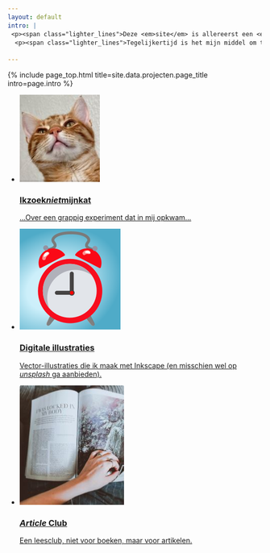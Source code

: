 ```yaml
---
layout: default
intro: |
 <p><span class="lighter_lines">Deze <em>site</em> is allereerst een <em>hobby-project</em>. Ik heb ’m helemaal zelf gemaakt, zowel het scripten en programmeren als het maken van de plaatjes. </span></p>
  <p><span class="lighter_lines">Tegelijkertijd is het mijn middel om te schrijven en andere <em>leuke dingen</em> op te zetten.</span></p>

---
```


{% include page_top.html 
   title=site.data.projecten.page_title 
   intro=page.intro 
%}

<div class="custom-section">
  
<ul class="article-list">
<!--<li>
    <img src="/projecten/images/cat.JPG" alt="Icon" class="link-icon">
    <a href="/projecten/pages_sub/ikzoeknietmijnkat"><div class="text">
      <h3>Ikzoek<em>niet</em>mijnkat</h3>
      <p>Een ongebruikelijke zoektocht naar gelijkgestemden.</p>
    </div>-->

<li>
    <img src="/projecten/images/cat.JPG" alt="Icon" class="link-icon">
    <a href="/projecten/ikzoeknietmijnkat"><div class="text">
      <h3>Ikzoek<em>niet</em>mijnkat</h3>
      <p>...Over een grappig experiment dat in mij opkwam...</p>
    </div></a>
</li>    

<li>
    <img src="/projecten/images/wekker.svg" alt="Icon" class="link-icon">
    <a href="/projecten/illustraties"><div class="text">
      <h3>Digitale illustraties</h3>
      <p>Vector-illustraties die ik maak met Inkscape (en misschien wel op <em>unsplash</em> ga aanbieden).</p>
    </div></a>
</li>

<li>
    <img src="/projecten/images/article.JPG" alt="Icon" class="link-icon">
    <a href="/projecten/article-club"><div class="text">
    <h3><em>Article</em> Club</h3>
    <p>Een leesclub, niet voor boeken, maar voor artikelen.</p>
  </div></a>
</li>


</ul></div>

